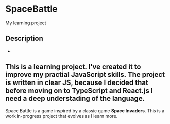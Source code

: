 # SpaceBattle
My learning project
## Description
-
This is a learning project. I've created it to improve my practial JavaScript skills. The project is written in clear JS, because I decided that before moving on to TypeScript and React.js I need a deep understading of the language. 
--
Space Battle is a game inspired by a classic game **Space Invaders**. This is a work in-progress project that evolves as I learn more.
